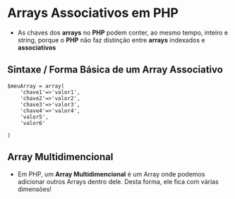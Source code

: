 # Arrays Associativos em PHP
* As chaves dos __arrays__ no __PHP__ podem conter, ao mesmo tempo, inteiro e string, porque o __PHP__ não faz distinção entre __arrays__ indexados e __associativos__

## Sintaxe / Forma Básica de um Array Associativo
```
$meuArray = array(
    'chave1'=>'valor1',
    'chave2'=>'valor2',
    'chave3'=>'valor3',
    'chave4'=>'valor4',
    'valor5',
    'valor6'

)
```
## Array Multidimencional
* Em PHP, um __Array Multidimencional__ é um Array onde podemos adicionar outros Arrays dentro dele. Desta forma, ele fica com várias dimensões!